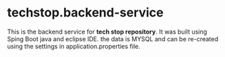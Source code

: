 # techstop.backend-service

This is the backend service for <b>tech stop repository</b>. It was built using Sping Boot java and eclipse IDE. the data is MYSQL and can be re-created using the settings in application.properties file. 
